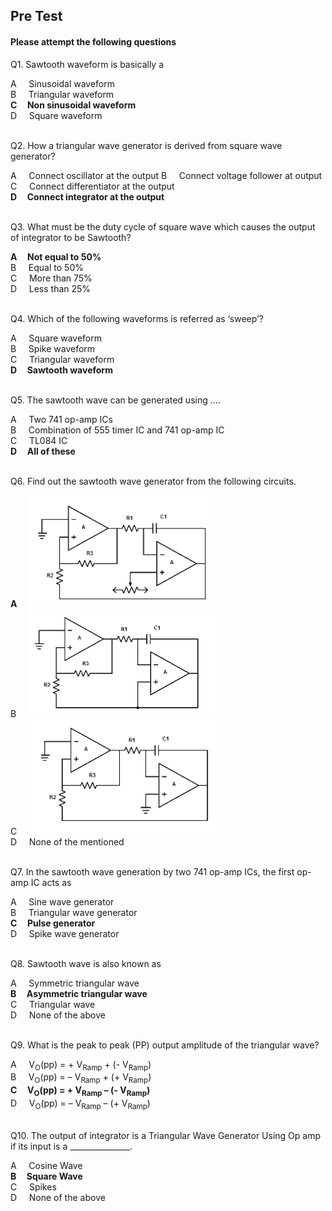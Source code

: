 ##  Pre Test 
#### Please attempt the following questions


Q1. Sawtooth waveform is basically a    
  
A     Sinusoidal waveform  
B     Triangular waveform  
<b>C     Non sinusoidal waveform</b>  
D     Square waveform  
<br>
  

Q2. How a triangular wave generator is derived from square wave generator?  

A     Connect oscillator at the output 
B     Connect voltage follower at output  
C     Connect differentiator at the output  
<b>D     Connect integrator at the output</b>  
<br>


Q3. What must be the duty cycle of square wave which causes the output of integrator to be Sawtooth?  

<b>A     Not equal to 50%</b>  
B     Equal to 50%  
C     More than 75%  
D     Less than 25%  
<br>
  

Q4. Which of the following waveforms is referred as ‘sweep’?  

A     Square waveform  
B     Spike waveform  
C     Triangular waveform  
<b>D     Sawtooth waveform</b>  
<br>


Q5. The sawtooth wave can be generated using ….  

A     Two 741 op-amp ICs  
B     Combination of 555 timer IC and 741 op-amp IC  
C     TL084 IC  
<b>D     All of these</b>  
<br>

  
Q6. Find out the sawtooth wave generator from the following circuits.  

<b>A     ![](images/que6(a).png)</b>   
B     ![](images/que6(b).png)  
C     ![](images/que6(c).png)  
D     None of the mentioned  
<br>
  

Q7. In the sawtooth wave generation by two 741 op-amp ICs, the first op- amp IC acts as  

A     Sine wave generator  
B     Triangular wave generator  
<b>C     Pulse generator</b>  
D     Spike wave generator  
<br> 


Q8. Sawtooth wave is also known as  

A     Symmetric triangular wave  
<b>B     Asymmetric triangular wave</b>  
C     Triangular wave  
D     None of the above  
<br>
  

Q9. What is the peak to peak (PP) output amplitude of the triangular wave?  

A     V<sub>O</sub>(pp) = + V<sub>Ramp</sub> + (- V<sub>Ramp</sub>)  
B     V<sub>O</sub>(pp) = – V<sub>Ramp</sub> + (+ V<sub>Ramp</sub>)  
<b>C     V<sub>O</sub>(pp) = + V<sub>Ramp</sub> – (- V<sub>Ramp</sub>)</b>  
D     V<sub>O</sub>(pp) = – V<sub>Ramp</sub> – (+ V<sub>Ramp</sub>)  
<br>

  
Q10. The output of integrator is a Triangular Wave Generator Using Op amp if its input is a _______________.

A     Cosine Wave   
<b>B     Square Wave</b>  
C     Spikes  
D     None of the above 

 

